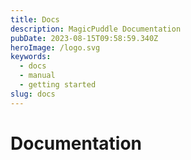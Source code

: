 ```yaml
---
title: Docs
description: MagicPuddle Documentation
pubDate: 2023-08-15T09:58:59.340Z
heroImage: /logo.svg
keywords:
  - docs
  - manual
  - getting started
slug: docs
---
```


# Documentation
